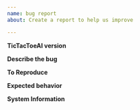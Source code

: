 ```yaml
---
name: bug report
about: Create a report to help us improve

---
```


<!--
If you don't know how to get some of the following information from your
computer, plase try to find some info on google :)

**Note** that if you don't provide the requested information, the bugreport most
probably will considered as invalid and will be closed unless you provide
justification on why you cannot provide the requested information.
-->

**TicTacToeAI version**
<!-- Version or commit. -->

**Describe the bug**
<!-- A clear and concise description of what the bug is. Add screenshots if it
helps explaining the issue. -->

**To Reproduce**
<!-- Steps to reproduce the behaviour. -->

**Expected behavior**
<!-- A clear and concise description of what you expected to happen. -->

**System Information**
<!-- e.g. Ubuntu 16.14 Mate. -->
